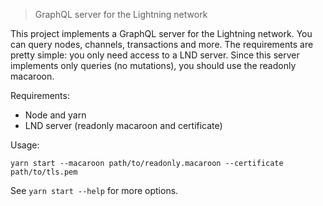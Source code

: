 > GraphQL server for the Lightning network

This project implements a GraphQL server for the Lightning network. You can query nodes, channels, transactions and more. The requirements are pretty simple: you only need access to a LND server. Since this server implements only queries (no mutations), you should use the readonly macaroon.

Requirements:

 - Node and yarn
 - LND server (readonly macaroon and certificate)

Usage:

```
yarn start --macaroon path/to/readonly.macaroon --certificate path/to/tls.pem
```

See `yarn start --help` for more options.

